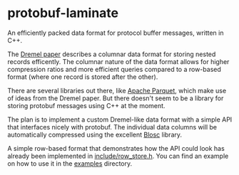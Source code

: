 # protobuf-laminate

An efficiently packed data format for protocol buffer messages, written in C++.

The [Dremel paper](https://static.googleusercontent.com/media/research.google.com/en//pubs/archive/36632.pdf)
describes a columnar data format for storing nested records efficently.
The columnar nature of the data format allows for higher compression ratios and
more efficient queries compared to a row-based format (where one record is stored after the other).

There are several libraries out there, like [Apache Parquet](https://github.com/apache/parquet-mr),
which make use of ideas from the Dremel paper.
But there doesn't seem to be a library for storing protobuf messages using C++ at the moment.

The plan is to implement a custom Dremel-like data format with a simple API that interfaces nicely with protobuf.
The individual data columns will be automatically compressed using the excellent [Blosc](http://www.blosc.org/) library.

A simple row-based format that demonstrates how the API could look has already been implemented in [include/row_store.h](include/row_store.h).
You can find an example on how to use it in the [examples](examples/) directory.
